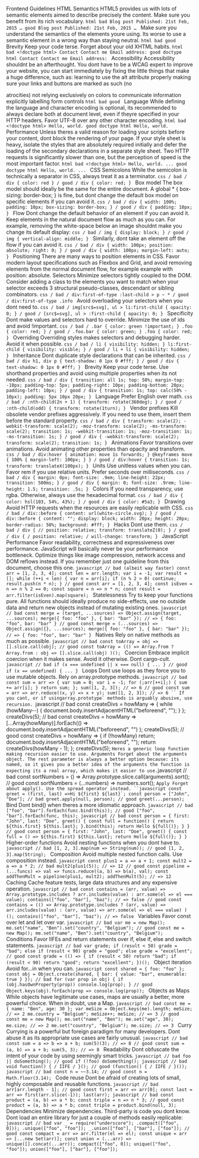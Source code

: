 Frontend Guidelines HTML Semantics HTML5 provides us with lots of semantic elements aimed to describe precisely the content. Make sure you benefit from its rich vocabulary. ```html bad Blog post Published: 21st Feb, 2015 … good Blog post Published: 21st Feb, 2015 … ``` Make sure you understand the semantics of the elements youre using. Its worse to use a semantic element in a wrong way than staying neutral. ```html bad good ``` Brevity Keep your code terse. Forget about your old XHTML habits. ```html bad <!doctype html> Contact Contact me Email address: good doctype html Contact Contact me Email address: ``` Accessibility Accessibility shouldnt be an afterthought. You dont have to be a WCAG expert to improve your website, you can start immediately by fixing the little things that make a huge difference, such as: learning to use the alt attribute properly making sure your links and buttons are marked as such (no <div class=button> atrocities) not relying exclusively on colors to communicate information explicitly labelling form controls ```html bad good ``` Language While defining the language and character encoding is optional, its recommended to always declare both at document level, even if theyre specified in your HTTP headers. Favor UTF-8 over any other character encoding. ```html bad <!doctype html> Hello, world. good doctype html Hello, world. ``` Performance Unless theres a valid reason for loading your scripts before your content, dont block the rendering of your page. If your style sheet is heavy, isolate the styles that are absolutely required initially and defer the loading of the secondary declarations in a separate style sheet. Two HTTP requests is significantly slower than one, but the perception of speed is the most important factor. ```html bad <!doctype html> Hello, world. ... good doctype html Hello, world. ... ``` CSS Semicolons While the semicolon is technically a separator in CSS, always treat it as a terminator. ```css / bad / div { color: red } / good / div { color: red; } ``` Box model The box model should ideally be the same for the entire document. A global * { box-sizing: border-box; } is fine, but dont change the default box model on specific elements if you can avoid it. ```css / bad / div { width: 100%; padding: 10px; box-sizing: border-box; } / good / div { padding: 10px; } ``` Flow Dont change the default behavior of an element if you can avoid it. Keep elements in the natural document flow as much as you can. For example, removing the white-space below an image shouldnt make you change its default display: ```css / bad / img { display: block; } / good / img { vertical-align: middle; } ``` Similarly, dont take an element off the flow if you can avoid it. ```css / bad / div { width: 100px; position: absolute; right: 0; } / good / div { width: 100px; margin-left: auto; } ``` Positioning There are many ways to position elements in CSS. Favor modern layout specifications such as Flexbox and Grid, and avoid removing elements from the normal document flow, for example example with position: absolute. Selectors Minimize selectors tightly coupled to the DOM. Consider adding a class to the elements you want to match when your selector exceeds 3 structural pseudo-classes, descendant or sibling combinators. ```css / bad / div:first-of-type :last-child > p ~ * / good / div:first-of-type .info ``` Avoid overloading your selectors when you dont need to. ```css / bad / img[src$=svg], ul > li:first-child { opacity: 0; } / good / [src$=svg], ul > :first-child { opacity: 0; } ``` Specificity Dont make values and selectors hard to override. Minimize the use of ids and avoid !important. ```css / bad / .bar { color: green !important; } .foo { color: red; } / good / .foo.bar { color: green; } .foo { color: red; } ``` Overriding Overriding styles makes selectors and debugging harder. Avoid it when possible. ```css / bad / li { visibility: hidden; } li:first-child { visibility: visible; } / good / li + li { visibility: hidden; } ``` Inheritance Dont duplicate style declarations that can be inherited. ```css / bad / div h1, div p { text-shadow: 0 1px 0 #fff; } / good / div { text-shadow: 0 1px 0 #fff; } ``` Brevity Keep your code terse. Use shorthand properties and avoid using multiple properties when its not needed. ```css / bad / div { transition: all 1s; top: 50%; margin-top: -10px; padding-top: 5px; padding-right: 10px; padding-bottom: 20px; padding-left: 10px; } / good / div { transition: 1s; top: calc(50% - 10px); padding: 5px 10px 20px; } ``` Language Prefer English over math. ```css / bad / :nth-child(2n + 1) { transform: rotate(360deg); } / good / :nth-child(odd) { transform: rotate(1turn); } ``` Vendor prefixes Kill obsolete vendor prefixes aggressively. If you need to use them, insert them before the standard property. ```css / bad / div { transform: scale(2); -webkit-transform: scale(2); -moz-transform: scale(2); -ms-transform: scale(2); transition: 1s; -webkit-transition: 1s; -moz-transition: 1s; -ms-transition: 1s; } / good / div { -webkit-transform: scale(2); transform: scale(2); transition: 1s; } ``` Animations Favor transitions over animations. Avoid animating other properties than opacity and transform. ```css / bad / div:hover { animation: move 1s forwards; } @keyframes move { 100% { margin-left: 100px; } } / good / div:hover { transition: 1s; transform: translateX(100px); } ``` Units Use unitless values when you can. Favor rem if you use relative units. Prefer seconds over milliseconds. ```css / bad / div { margin: 0px; font-size: .9em; line-height: 22px; transition: 500ms; } / good / div { margin: 0; font-size: .9rem; line-height: 1.5; transition: .5s; } ``` Colors If you need transparency, use rgba. Otherwise, always use the hexadecimal format. ```css / bad / div { color: hsl(103, 54%, 43%); } / good / div { color: #5a3; } ``` Drawing Avoid HTTP requests when the resources are easily replicable with CSS. ```css / bad / div::before { content: url(white-circle.svg); } / good / div::before { content: ""; display: block; width: 20px; height: 20px; border-radius: 50%; background: #fff; } ``` Hacks Dont use them. ```css / bad / div { // position: relative; transform: translateZ(0); } / good / div { / position: relative; / will-change: transform; } ``` JavaScript Performance Favor readability, correctness and expressiveness over performance. JavaScript will basically never be your performance bottleneck. Optimize things like image compression, network access and DOM reflows instead. If you remember just one guideline from this document, choose this one. ```javascript // bad (albeit way faster) const arr = [1, 2, 3, 4]; const len = arr.length; var i = -1; var result = []; while (++i < len) { var n = arr[i]; if (n % 2 > 0) continue; result.push(n * n); } // good const arr = [1, 2, 3, 4]; const isEven = n => n % 2 == 0; const square = n => n * n; const result = arr.filter(isEven).map(square); ``` Statelessness Try to keep your functions pure. All functions should ideally produce no side-effects, use no outside data and return new objects instead of mutating existing ones. ```javascript // bad const merge = (target, ...sources) => Object.assign(target, ...sources); merge({ foo: "foo" }, { bar: "bar" }); // => { foo: "foo", bar: "bar" } // good const merge = (...sources) => Object.assign({}, ...sources); merge({ foo: "foo" }, { bar: "bar" }); // => { foo: "foo", bar: "bar" } ``` Natives Rely on native methods as much as possible. ```javascript // bad const toArray = obj => [].slice.call(obj); // good const toArray = (() => Array.from ? Array.from : obj => [].slice.call(obj) )(); ``` Coercion Embrace implicit coercion when it makes sense. Avoid it otherwise. Dont cargo-cult. ```javascript // bad if (x === undefined || x === null) { ... } // good if (x == undefined) { ... } ``` Loops Dont use loops as they force you to use mutable objects. Rely on array.prototype methods. ```javascript // bad const sum = arr => { var sum = 0; var i = -1; for (;arr[++i];) { sum += arr[i]; } return sum; }; sum([1, 2, 3]); // => 6 // good const sum = arr => arr.reduce((x, y) => x + y); sum([1, 2, 3]); // => 6 `` If you cant, or if usingarray.prototype` methods is arguably abusive, use recursion. ```javascript // bad const createDivs = howMany => { while (howMany--) { document.body.insertAdjacentHTML("beforeend", ""); } }; createDivs(5); // bad const createDivs = howMany => [...Array(howMany)].forEach(() => document.body.insertAdjacentHTML("beforeend", "") ); createDivs(5); // good const createDivs = howMany => { if (!howMany) return; document.body.insertAdjacentHTML("beforeend", ""); return createDivs(howMany - 1); }; createDivs(5); ``` Heres a generic loop function making recursion easier to use. Arguments Forget about the arguments object. The rest parameter is always a better option because: its named, so it gives you a better idea of the arguments the function is expecting its a real array, which makes it easier to use. ```javascript // bad const sortNumbers = () => Array.prototype.slice.call(arguments).sort(); // good const sortNumbers = (...numbers) => numbers.sort(); ``` Apply Forget about apply(). Use the spread operator instead. ``javascript const greet = (first, last) =>Hi ${first} ${last}`; const person = ["John", "Doe"]; // bad greet.apply(null, person); // good greet(...person); ``` Bind Dont bind() when theres a more idiomatic approach. ```javascript // bad ["foo", "bar"].forEach(func.bind(this)); // good ["foo", "bar"].forEach(func, this); javascript // bad const person = { first: "John", last: "Doe", greet() { const full = function() { return ${this.first} ${this.last}; }.bind(this); return Hello ${full()}; } } // good const person = { first: "John", last: "Doe", greet() { const full = () => ${this.first} ${this.last}; return Hello ${full()}; } } ``` Higher-order functions Avoid nesting functions when you dont have to. ```javascript // bad [1, 2, 3].map(num => String(num)); // good [1, 2, 3].map(String); ``` Composition Avoid multiple nested function calls. Use composition instead. ```javascript const plus1 = a => a + 1; const mult2 = a => a * 2; // bad mult2(plus1(5)); // => 12 // good const pipeline = (...funcs) => val => funcs.reduce((a, b) => b(a), val); const addThenMult = pipeline(plus1, mult2); addThenMult(5); // => 12 ``` Caching Cache feature tests, large data structures and any expensive operation. ```javascript // bad const contains = (arr, value) => Array.prototype.includes ? arr.includes(value) : arr.some(el => el === value); contains(["foo", "bar"], "baz"); // => false // good const contains = (() => Array.prototype.includes ? (arr, value) => arr.includes(value) : (arr, value) => arr.some(el => el === value) )(); contains(["foo", "bar"], "baz"); // => false ``` Variables Favor const over let and let over var. ```javascript // bad var me = new Map(); me.set("name", "Ben").set("country", "Belgium"); // good const me = new Map(); me.set("name", "Ben").set("country", "Belgium"); ``` Conditions Favor IIFEs and return statements over if, else if, else and switch statements. ```javascript // bad var grade; if (result < 50) grade = "bad"; else if (result < 90) grade = "good"; else grade = "excellent"; // good const grade = (() => { if (result < 50) return "bad"; if (result < 90) return "good"; return "excellent"; })(); ``` Object iteration Avoid for...in when you can. ```javascript const shared = { foo: "foo" }; const obj = Object.create(shared, { bar: { value: "bar", enumerable: true } }); // bad for (var prop in obj) { if (obj.hasOwnProperty(prop)) console.log(prop); } // good Object.keys(obj).forEach(prop => console.log(prop)); ``` Objects as Maps While objects have legitimate use cases, maps are usually a better, more powerful choice. When in doubt, use a Map. ```javascript // bad const me = { name: "Ben", age: 30 }; var meSize = Object.keys(me).length; meSize; // => 2 me.country = "Belgium"; meSize++; meSize; // => 3 // good const me = new Map(); me.set("name", "Ben"); me.set("age", 30); me.size; // => 2 me.set("country", "Belgium"); me.size; // => 3 ``` Curry Currying is a powerful but foreign paradigm for many developers. Dont abuse it as its appropriate use cases are fairly unusual. ```javascript // bad const sum = a => b => a + b; sum(5)(3); // => 8 // good const sum = (a, b) => a + b; sum(5, 3); // => 8 ``` Readability Dont obfuscate the intent of your code by using seemingly smart tricks. ```javascript // bad foo || doSomething(); // good if (!foo) doSomething(); javascript // bad void function() { / IIFE / }(); // good (function() { / IIFE / }()); javascript // bad const n = ~~3.14; // good const n = Math.floor(3.14); ``` Code reuse Dont be afraid of creating lots of small, highly composable and reusable functions. ```javascript // bad arr[arr.length - 1]; // good const first = arr => arr[0]; const last = arr => first(arr.slice(-1)); last(arr); javascript // bad const product = (a, b) => a * b; const triple = n => n * 3; // good const product = (a, b) => a * b; const triple = product.bind(null, 3); ``` Dependencies Minimize dependencies. Third-party is code you dont know. Dont load an entire library for just a couple of methods easily replicable: ```javascript // bad var _ = require("underscore"); .compact(["foo", 0])); .unique(["foo", "foo"]); _.union(["foo"], ["bar"], ["foo"]); // good const compact = arr => arr.filter(el => el); const unique = arr => [...new Set(arr)]; const union = (...arr) => unique([].concat(...arr)); compact(["foo", 0]); unique(["foo", "foo"]); union(["foo"], ["bar"], ["foo"]); ```